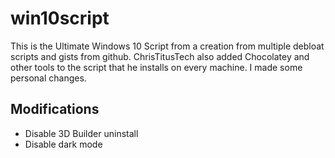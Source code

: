 # win10script
This is the Ultimate Windows 10 Script from a creation from multiple debloat scripts and gists from github. ChrisTitusTech also added Chocolatey and other tools to the script that he installs on every machine. I made some personal changes.

## Modifications
- Disable 3D Builder uninstall
- Disable dark mode
